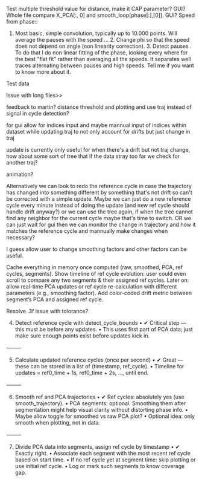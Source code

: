 Test multiple threshold value for distance, make it CAP parameter?  GUI?
Whole file compare X_PCA[:, 0] and smooth_loop[phase[:],[0]].  GUI?
Speed from phase::

1. Most basic, simple convolution, typically up to 10.000 points. Will average the pauses with the speed ... 2. Change phi so that the speed does not depend on angle (non linearity correction). 3. Detect pauses . To do that I do non linear fitting of the phase, looking every where for the best "flat fit" rather than averaging all the speeds. It separates well traces alternating between pauses and high speeds. Tell me if you want to know more about it.

Test data

Issue with long files>>


feedback to martin? distance threshold and plotting and use traj instead of signal in cycle detection?

for gui allow for indices input
and maybe mannual input of indices within dataset while updating traj to not only account for drifts but just change in traj


update is currently only useful for when there's a drift but not traj change, how about some sort of tree that if the data stray too far we check for another traj?

animation?

Alternatively we can look to redo the reference cycle in case the trajectory has changed into something different by something that's not drift so can't be corrected with a simple update. Maybe we can just do a new reference cycle every minute instead of doing the update (and new ref cycle should handle drift anyway?) or we can use the tree again, if when the tree cannot find any neighbor for the current cycle maybe that's time to switch.  OR we can just wait for gui then we can monitor the change in trajectory and how it matches the reference cycle and mannually make changes when necessary?


I guess allow user to change smoothing factors and other factors can be useful.

Cache everything in memory once computed (raw, smoothed, PCA, ref cycles, segments).
Show timeline of ref cycle evolution: user could even scroll to compare any two segments & their assigned ref cycles.
Later on: allow real-time PCA updates or ref cycle re-calculation with different parameters (e.g., smoothing factor).
Add color-coded drift metric between segment’s PCA and assigned ref cycle.



Resolve .3f issue with tolorance?

4. Detect reference cycle with detect_cycle_bounds
	•	✔ Critical step — this must be before any updates.
	•	This uses first part of PCA data; just make sure enough points exist before updates kick in.

⸻

5. Calculate updated reference cycles (once per second)
	•	✔ Great — these can be stored in a list of (timestamp, ref_cycle).
	•	Timeline for updates = ref0_time + 1s, ref0_time + 2s, …, until end.

⸻

6. Smooth ref and PCA trajectories
	•	✔ Ref cycles: absolutely yes (use smooth_trajectory).
	•	PCA segments: optional. Smoothing them after segmentation might help visual clarity without distorting phase info.
	•	Maybe allow toggle for smoothed vs raw PCA plot?
	•	Optional idea: only smooth when plotting, not in data.

⸻

7. Divide PCA data into segments, assign ref cycle by timestamp
	•	✔ Exactly right.
	•	Associate each segment with the most recent ref cycle based on start time.
	•	If no ref cycle yet at segment time: skip plotting or use initial ref cycle.
	•	Log or mark such segments to know coverage gap.